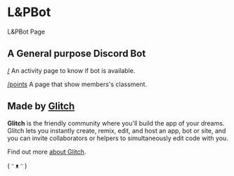 # L&PBot

L&PBot Page


## A General purpose Discord Bot 

[/](https://l-pbot.glitch.me/) An activity page to know if bot is available.

[/points](https://l-pbot.glitch.me/points) A page that show members's classment.

## Made by [Glitch](https://glitch.com/)

**Glitch** is the friendly community where you'll build the app of your dreams. Glitch lets you instantly create, remix, edit, and host an app, bot or site, and you can invite collaborators or helpers to simultaneously edit code with you.

Find out more [about Glitch](https://glitch.com/about).

( ᵔ ᴥ ᵔ )